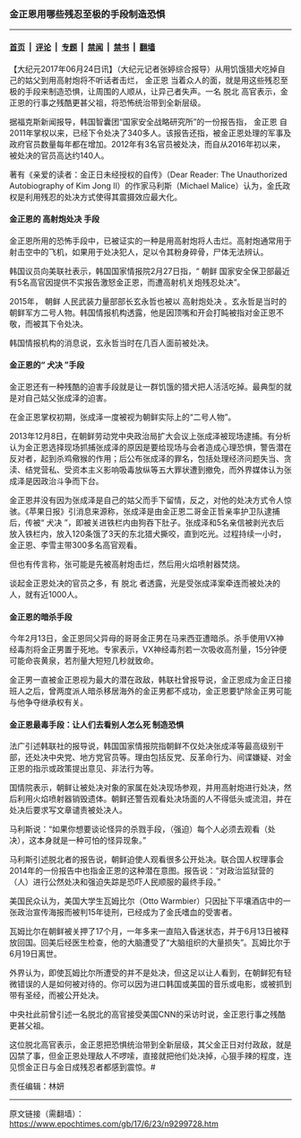 ### 金正恩用哪些残忍至极的手段制造恐惧

---

#### [首页](../../../..?n9299728) &nbsp;|&nbsp; [评论](../../../../../epoch-comment?n9299728) &nbsp;|&nbsp; [专题](../../../../../epoch-special?n9299728) &nbsp;|&nbsp; [禁闻](../../../../../epoch-news?n9299728) &nbsp;|&nbsp; [禁书](../../../../../books?n9299728) &nbsp;|&nbsp; [翻墙](https://github.com/gfw-breaker/nogfw/blob/master/README.md?n9299728)


<div class="post_content" id="artbody" itemprop="articleBody">
 <!-- article content begin -->
 <p>
  【大纪元2017年06月24日讯】（大纪元记者张婷综合报导）从用饥饿猎犬吃掉自己的姑父到用高射炮将不听话者击烂，
  <ok href="https://www.epochtimes.com/gb/tag/%E9%87%91%E6%AD%A3%E6%81%A9.html">
   金正恩
  </ok>
  当着众人的面，就是用这些残忍至极的手段来制造恐惧，让周围的人顺从，让异己者失声。一名
  <ok href="https://www.epochtimes.com/gb/tag/%E8%84%B1%E5%8C%97.html">
   脱北
  </ok>
  高官表示，金正恩的行事之残酷更甚父祖，将恐怖统治带到全新层级。
 </p>
 <p>
  据福克斯新闻报导，韩国智囊团“国家安全战略研究所”的一份报告指，
  <ok href="https://www.epochtimes.com/gb/tag/%E9%87%91%E6%AD%A3%E6%81%A9.html">
   金正恩
  </ok>
  自2011年掌权以来，已经下令处决了340多人。该报告还指，被金正恩处理的军事及政府官员数量每年都在增加。2012年有3名官员被处决，而自从2016年初以来，被处决的官员高达约140人。
 </p>
 <p>
  著有《亲爱的读者：金正日未经授权的自传》（Dear Reader: The Unauthorized Autobiography of Kim Jong Il）的作家马利斯（Michael Malice）认为，金氏政权是利用残忍的处决方式使得其震摄效应最大化。
 </p>
 <h4>
  金正恩的
  <ok href="https://www.epochtimes.com/gb/tag/%E9%AB%98%E5%B0%84%E7%82%AE%E5%A4%84%E5%86%B3.html">
   高射炮处决
  </ok>
  手段
 </h4>
 <p>
  金正恩所用的恐怖手段中，已被证实的一种是用高射炮将人击烂。高射炮通常用于射击空中的飞机，如果用于处决犯人，足以令其粉身碎骨，尸体无法辨认。
 </p>
 <p>
  韩国议员向美联社表示，韩国国家情报院2月27日指，“
  <ok href="https://www.epochtimes.com/gb/tag/%E6%9C%9D%E9%B2%9C.html">
   朝鲜
  </ok>
  国家安全保卫部最近有5名高官因提供不实报告激怒金正恩，而遭高射机关炮残忍处决”。
 </p>
 <p>
  2015年，
  <ok href="https://www.epochtimes.com/gb/tag/%E6%9C%9D%E9%B2%9C.html">
   朝鲜
  </ok>
  人民武装力量部部长玄永哲也被以
  <ok href="https://www.epochtimes.com/gb/tag/%E9%AB%98%E5%B0%84%E7%82%AE%E5%A4%84%E5%86%B3.html">
   高射炮处决
  </ok>
  。玄永哲是当时的朝鲜军方二号人物。韩国情报机构透露，他是因顶嘴和开会打盹被指对金正恩不敬，而被其下令处决。
 </p>
 <p>
  韩国情报机构的消息说，玄永哲当时在几百人面前被处决。
 </p>
 <h4>
  金正恩的“
  <ok href="https://www.epochtimes.com/gb/tag/%E7%8A%AC%E5%86%B3.html">
   犬决
  </ok>
  ”手段
 </h4>
 <p>
  金正恩还有一种残酷的迫害手段就是让一群饥饿的猎犬把人活活吃掉。最典型的就是对自己姑父张成泽的迫害。
 </p>
 <p>
  在金正恩掌权初期，张成泽一度被视为朝鲜实际上的“二号人物”。
 </p>
 <p>
  2013年12月8日，在朝鲜劳动党中央政治局扩大会议上张成泽被现场逮捕。有分析认为金正恩选择现场抓捕张成泽的原因是要给现场与会者造成心理恐惧，警告潜在反对者，起到杀鸡儆猴的作用；后公布张成泽的罪名，包括处理经济问题失当、贪渎、结党营私、受资本主义影响吸毒放纵等五大罪状遭到撤免，而外界媒体认为张成泽是因政治斗争而下台。
 </p>
 <p>
  金正恩并没有因为张成泽是自己的姑父而手下留情，反之，对他的处决方式令人惊骇。《苹果日报》引消息来源称，张成泽是由金正恩二哥金正哲亲率护卫队逮捕后，传被“
  <ok href="https://www.epochtimes.com/gb/tag/%E7%8A%AC%E5%86%B3.html">
   犬决
  </ok>
  ”，即被关进铁栏内由狗吞下肚子。张成泽和5名亲信被剥光衣后放入铁栏内，放入120条饿了3天的东北猎犬撕咬，直到吃光。过程持续一小时，金正恩、李雪主带300多名高官观看。
 </p>
 <p>
  但也有传言称，张可能是先被高射炮击烂，然后用火焰喷射器焚烧。
 </p>
 <p>
  谈起金正恩处决的官员之多，有
  <ok href="https://www.epochtimes.com/gb/tag/%E8%84%B1%E5%8C%97.html">
   脱北
  </ok>
  者透露，光是受张成泽案牵连而被处决的人，就有近1000人。
 </p>
 <h4>
  金正恩的暗杀手段
 </h4>
 <p>
  今年2月13日，金正恩同父异母的哥哥金正男在马来西亚遭暗杀。杀手使用VX神经毒剂将金正男置于死地。专家表示，VX神经毒剂若一次吸收高剂量，15分钟便可能命丧黄泉，若剂量大短短几秒就致命。
 </p>
 <p>
  金正男一直被金正恩视为最大的潜在政敌，韩联社曾报导说，金正恩成为金正日接班人之后，曾两度派人暗杀移居海外的金正男都不成功，金正恩要铲除金正男可能与他争夺继承权有关。
 </p>
 <h4>
  金正恩最毒手段：让人们去看别人怎么死 制造恐惧
 </h4>
 <p>
  法广引述韩联社的报导说，韩国国家情报院指朝鲜不仅处决张成泽等最高级别干部，还处决中央党、地方党官员等。理由包括反党、反革命行为、间谍嫌疑、对金正恩的指示或政策提出意见、非法行为等。
 </p>
 <p>
  国情院表示，朝鲜让被处决对象的家属在处决现场参观，并用高射炮进行处决，然后利用火焰喷射器销毁遗体。朝鲜还警告观看处决场面的人不得低头或流泪，并在处决后要求写文章谴责被处决人。
 </p>
 <p>
  马利斯说：“如果你想要谈论怪异的杀戮手段，（强迫）每个人必须去观看（处决），这本身就是一种可怕的怪异现象。”
 </p>
 <p>
  马利斯引述脱北者的报告说，朝鲜迫使人观看很多公开处决。联合国人权理事会2014年的一份报告中也指金正恩的这种潜在意图。报告说：“对政治监狱营的（人）进行公然处决和强迫失踪是恐吓人民顺服的最终手段。”
 </p>
 <p>
  美国民众认为，美国大学生瓦姆比尔（Otto Warmbier）只因扯下平壤酒店中的一张政治宣传海报而被判15年徒刑，已经成为了金氏嗜血的受害者。
 </p>
 <p>
  瓦姆比尔在朝鲜被关押了17个月，一年多来一直陷入昏迷状态，并于6月13日被释放回国。回美后经医生检查，他的大脑遭受了“大脑组织的大量损失”。瓦姆比尔于6月19日离世。
 </p>
 <p>
  外界认为，即使瓦姆比尔所遭受的并不是处决，但这足以让人看到，在朝鲜犯有轻微错误的人是如何被对待的。你可以因为进口韩国或美国的音乐或电影，或被抓到带有圣经，而被公开处决。
 </p>
 <p>
  中央社此前曾引述一名脱北的高官接受美国CNN的采访时说，金正恩行事之残酷更甚父祖。
 </p>
 <p>
  这位脱北高官表示，金正恩把恐惧统治带到全新层级，其父金正日对付政敌，就是囚禁了事，但金正恩处理敌人不啰嗦，直接就把他们处决掉，心狠手辣的程度，连见惯金正日与金日成残忍者都感到震惊。#
 </p>
 <p>
  责任编辑：林妍
 </p>
 <!-- article content end -->
 <div id="below_article_ad">
 </div>
</div>


---

原文链接（需翻墙）：https://www.epochtimes.com/gb/17/6/23/n9299728.htm